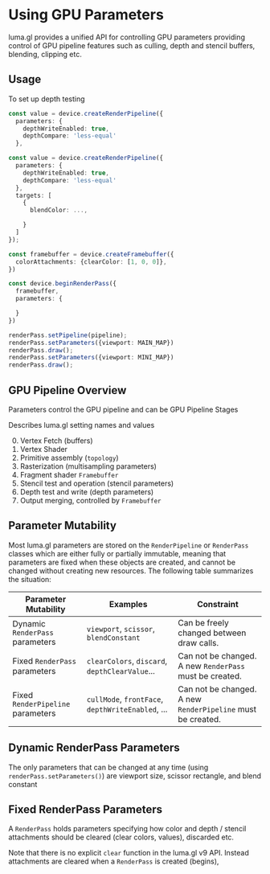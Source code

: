 # Using GPU Parameters

luma.gl provides a unified API for controlling GPU parameters providing control of GPU pipeline features such as culling, depth and stencil buffers, blending, clipping etc.

## Usage

To set up depth testing

```typescript
const value = device.createRenderPipeline({
  parameters: {
    depthWriteEnabled: true,
    depthCompare: 'less-equal'
  },
```

```typescript
const value = device.createRenderPipeline({
  parameters: {
    depthWriteEnabled: true,
    depthCompare: 'less-equal'
  },
  targets: [
    {
      blendColor: ...,

    }
  ]
});

const framebuffer = device.createFramebuffer({
  colorAttachments: {clearColor: [1, 0, 0]},
})

const device.beginRenderPass({
  framebuffer,
  parameters: {

  }
})

renderPass.setPipeline(pipeline);
renderPass.setParameters({viewport: MAIN_MAP})
renderPass.draw();
renderPass.setParameters({viewport: MINI_MAP})
renderPass.draw();
```

## GPU Pipeline Overview

Parameters control the GPU pipeline and can be GPU Pipeline Stages

Describes luma.gl setting names and values

0. Vertex Fetch (buffers)
1. Vertex Shader
2. Primitive assembly (`topology`)
3. Rasterization (multisampling parameters)
4. Fragment shader `Framebuffer`
5. Stencil test and operation (stencil parameters)
6. Depth test and write (depth parameters)
7. Output merging, controlled by `Framebuffer`

## Parameter Mutability

Most luma.gl parameters are stored on the `RenderPipeline` or `RenderPass` classes which are either fully or partially immutable, meaning that parameters are fixed when these objects are created, and cannot be changed without creating new resources. The following table summarizes the situation:

| Parameter Mutability              | Examples                                          | Constraint                                                              |
| --------------------------------- | ------------------------------------------------- | ----------------------------------------------------------------------- |
| Dynamic `RenderPass` parameters   | `viewport`, `scissor`, `blendConstant`            | Can be freely changed between draw calls. |
| Fixed `RenderPass` parameters     | `clearColors`, `discard`, `depthClearValue`...    | Can not be changed. A new `RenderPass` must be created.                 |
| Fixed `RenderPipeline` parameters | `cullMode`, `frontFace`, `depthWriteEnabled`, ... | Can not be changed. A new `RenderPipeline` must be created.             |

## Dynamic RenderPass Parameters

The only parameters that can be changed at any time (using `renderPass.setParameters()`) are viewport size, scissor rectangle, and blend constant

## Fixed RenderPass Parameters

A `RenderPass` holds parameters specifying how color and depth / stencil attachments should be cleared (clear colors, values), discarded etc. 

Note that there is no explicit `clear` function in the luma.gl v9 API. Instead attachments are cleared when a `RenderPass` is created (begins), 
